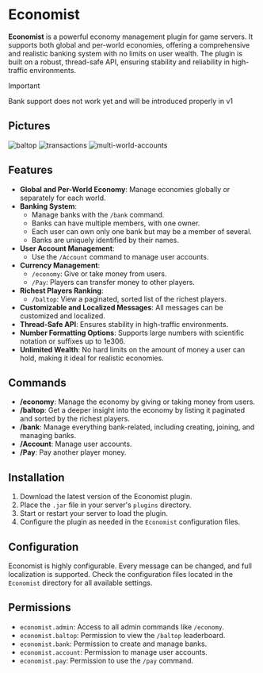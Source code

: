 # Economist

**Economist** is a powerful economy management plugin for game servers.
It supports both global and per-world economies,
offering a comprehensive and realistic banking system with no limits on user wealth.
The plugin is built on a robust,
thread-safe API, ensuring stability and reliability in high-traffic environments.

> [!IMPORTANT]
> Bank support does not work yet and will be introduced properly in v1

## Pictures

![baltop](https://github.com/user-attachments/assets/9cc270a2-9292-4e99-85bc-093139c065b3)
![transactions](https://github.com/user-attachments/assets/cd63b2c9-e35d-4b55-b280-e64f4cc12010)
![multi-world-accounts](https://github.com/user-attachments/assets/7cf8fb8d-12d4-4213-ba39-4fe3f6cec057)




## Features

- **Global and Per-World Economy**: Manage economies globally or separately for each world.
- **Banking System**:
    - Manage banks with the `/bank` command.
    - Banks can have multiple members, with one owner.
    - Each user can own only one bank but may be a member of several.
    - Banks are uniquely identified by their names.
- **User Account Management**:
    - Use the `/Account` command to manage user accounts.
- **Currency Management**:
    - `/economy`: Give or take money from users.
    - `/Pay`: Players can transfer money to other players.
- **Richest Players Ranking**:
    - `/baltop`: View a paginated, sorted list of the richest players.
- **Customizable and Localized Messages**: All messages can be customized and localized.
- **Thread-Safe API**: Ensures stability in high-traffic environments.
- **Number Formatting Options**: Supports large numbers with scientific notation or suffixes up to 1e306.
- **Unlimited Wealth**: No hard limits on the amount of money a user can hold, making it ideal for realistic economies.

## Commands

- **/economy**: Manage the economy by giving or taking money from users.
- **/baltop**: Get a deeper insight into the economy by listing it paginated and sorted by the richest players.
- **/bank**: Manage everything bank-related, including creating, joining, and managing banks.
- **/Account**: Manage user accounts.
- **/Pay**: Pay another player money.

## Installation

1. Download the latest version of the Economist plugin.
2. Place the `.jar` file in your server's `plugins` directory.
3. Start or restart your server to load the plugin.
4. Configure the plugin as needed in the `Economist` configuration files.

## Configuration

Economist is highly configurable.
Every message can be changed, and full localization is supported.
Check the configuration files located in the `Economist` directory for all available settings.

## Permissions

- `economist.admin`: Access to all admin commands like `/economy`.
- `economist.baltop`: Permission to view the `/baltop` leaderboard.
- `economist.bank`: Permission to create and manage banks.
- `economist.account`: Permission to manage user accounts.
- `economist.pay`: Permission to use the `/pay` command.
